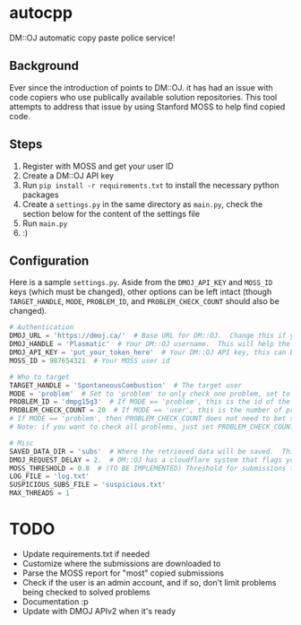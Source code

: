 # autocpp

DM::OJ automatic copy paste police service!

## Background

Ever since the introduction of points to DM::OJ. it has had an issue with code copiers who use publically available solution repositories.  This tool attempts to address that issue by using Stanford MOSS to help find copied code.

## Steps

1. Register with MOSS and get your user ID
2. Create a DM::OJ API key
3. Run `pip install -r requirements.txt` to install the necessary python packages
4. Create a `settings.py` in the same directory as `main.py`, check the section below for the content of the settings file
5. Run `main.py`
6. :)

## Configuration

Here is a sample `settings.py`.  Aside from the `DMOJ_API_KEY` and `MOSS_ID` keys (which must be changed), other options can be left intact (though `TARGET_HANDLE`, `MODE`, `PROBLEM_ID`, and `PROBLEM_CHECK_COUNT` should also be changed).

```python
# Authentication
DMOJ_URL = 'https://dmoj.ca/'  # Base URL for DM::OJ.  Change this if you're checking a DM::OJ derivative (i.e. MCPT)
DMOJ_HANDLE = 'Plasmatic'  # Your DM::OJ username.  This will help the tool determine which problems are accessible (can have sources downloaded).  Currently, the tool only checks problems both you and the target have already solved
DMOJ_API_KEY = 'put_your_token_here'  # Your DM::OJ API key, this can be found at the bottom of your profile
MOSS_ID = 987654321  # Your MOSS user id

# Who to target
TARGET_HANDLE = 'SpontaneousCombustion'  # The target user
MODE = 'problem'  # Set to 'problem' to only check one problem, set to 'user' to check all problems solved by a user from highest points to lowest points
PROBLEM_ID = 'dmpg15g3'  # If MODE == 'problem', this is the id of the problem that will be checked
PROBLEM_CHECK_COUNT = 20  # If MODE == 'user', this is the number of problems to check from the target user (i.e. setting this option to 20 means that the 20 highest point problems of the target user will be checked)
# If MODE == 'problem', then PROBLEM_CHECK_COUNT does not need to bet set, and if MODE == 'user', then PROBLEM_ID does not need to be set
# Note: if you want to check all problems, just set PROBLEM_CHECK_COUNT to int(2e9) or similar

# Misc
SAVED_DATA_DIR = 'subs'  # Where the retrieved data will be saved.  This includes MOSS reports and submission sources
DMOJ_REQUEST_DELAY = 2.  # DM::OJ has a cloudflare system that flags your ip if you send more than 100 requests/minute.  A delay of DMOJ_REQUEST_DELAY seconds will be put between requests to the DMOJ website to prevent your ip from being flagged
MOSS_THRESHOLD = 0.8  # (TO BE IMPLEMENTED) Threshold for submissions to be flagged as suspicious.  If two submissions are matching by >=MOSS_THRESHOLD, then the submissions ids will be flagged and outputted.
LOG_FILE = 'log.txt'
SUSPICIOUS_SUBS_FILE = 'suspicious.txt'
MAX_THREADS = 1
```

# TODO

* Update requirements.txt if needed
* Customize where the submissions are downloaded to
* Parse the MOSS report for "most" copied submissions
* Check if the user is an admin account, and if so, don't limit problems being checked to solved problems
* Documentation :p
* Update with DMOJ APIv2 when it's ready

